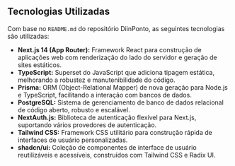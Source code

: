 

## Tecnologias Utilizadas

Com base no `README.md` do repositório DiinPonto, as seguintes tecnologias são utilizadas:

- **Next.js 14 (App Router):** Framework React para construção de aplicações web com renderização do lado do servidor e geração de sites estáticos.
- **TypeScript:** Superset do JavaScript que adiciona tipagem estática, melhorando a robustez e manutenibilidade do código.
- **Prisma:** ORM (Object-Relational Mapper) de nova geração para Node.js e TypeScript, facilitando a interação com bancos de dados.
- **PostgreSQL:** Sistema de gerenciamento de banco de dados relacional de código aberto, robusto e escalável.
- **NextAuth.js:** Biblioteca de autenticação flexível para Next.js, suportando vários provedores de autenticação.
- **Tailwind CSS:** Framework CSS utilitário para construção rápida de interfaces de usuário personalizadas.
- **shadcn/ui:** Coleção de componentes de interface de usuário reutilizáveis e acessíveis, construídos com Tailwind CSS e Radix UI.


